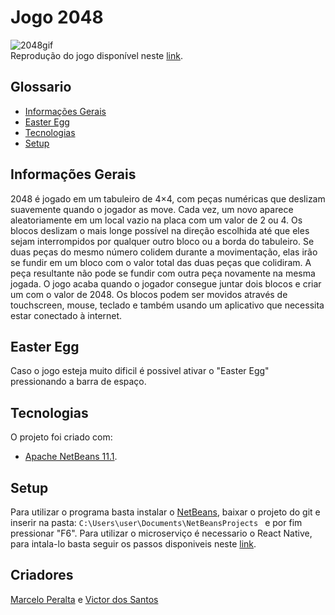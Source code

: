 # Jogo 2048
![2048gif](https://user-images.githubusercontent.com/53903774/66094013-c53d5000-e568-11e9-8ae5-01c613244a4b.gif)  
Reprodução do jogo disponível neste [link](https://rachacuca.com.br/raciocinio/2048/).
## Glossario
* [Informações Gerais](#informações-gerais)
* [Easter Egg](#easter-egg)
* [Tecnologias](#tecnologias)
* [Setup](#setup)

## Informações Gerais
2048 é jogado em um tabuleiro de 4×4, com peças numéricas que deslizam suavemente quando o jogador as move. Cada vez, um novo aparece aleatoriamente em um local vazio na placa com um valor de 2 ou 4. Os blocos deslizam o mais longe possível na direção escolhida até que eles sejam interrompidos por qualquer outro bloco ou a borda do tabuleiro. Se duas peças do mesmo número colidem durante a movimentação, elas irão se fundir em um bloco com o valor total das duas peças que colidiram. A peça resultante não pode se fundir com outra peça novamente na mesma jogada. O jogo acaba quando o jogador consegue juntar dois blocos e criar um com o valor de 2048. Os blocos podem ser movidos através de touchscreen, mouse, teclado e também usando um aplicativo que necessita estar conectado à internet. 

## Easter Egg
Caso o jogo esteja muito dificil é possivel ativar o "Easter Egg" pressionando a barra de espaço.
	
## Tecnologias
O projeto foi criado com:
* [Apache NetBeans 11.1](https://netbeans.org/).
	
## Setup
Para utilizar o programa basta instalar o [NetBeans](https://netbeans.org/), baixar o projeto do git e inserir na pasta: ```C:\Users\user\Documents\NetBeansProjects ``` e por fim pressionar "F6".
Para utilizar o microserviço é necessario o React Native, para intala-lo basta seguir os passos disponiveis neste [link](https://docs.rocketseat.dev/ambiente-react-native/android/windows).

## Criadores
[Marcelo Peralta](https://github.com/MaPDores) e [Victor dos Santos](https://github.com/AnyVictor)
